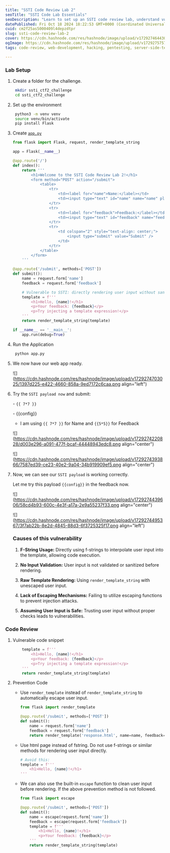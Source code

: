 ```yaml
---
title: "SSTI Code Review Lab 2"
seoTitle: "SSTI Code Lab Essentials"
seoDescription: "Learn to set up an SSTI code review lab, understand vulnerabilities, and apply prevention techniques for secure application development"
datePublished: Fri Oct 18 2024 18:22:53 GMT+0000 (Coordinated Universal Time)
cuid: cm2f25as5000409l4depzdtpr
slug: ssti-code-review-lab-2
cover: https://cdn.hashnode.com/res/hashnode/image/upload/v1729274644301/323e1ee6-a97f-45a3-99c7-91fe88c7e8b6.png
ogImage: https://cdn.hashnode.com/res/hashnode/image/upload/v1729275757343/8f391684-9820-4cfd-b7ee-020459c26017.png
tags: code-review, web-development, hacking, pentesting, server-side-template-injection

---
```


### Lab Setup

1. Create a folder for the challenge.
    
    ```bash
     mkdir ssti_ctf2_challenge
     cd ssti_ctf2_challenge
    ```
    
2. Set up the environment
    
    ```bash
     python3 -m venv venv
     source venv/bin/activate 
     pip install Flask
    ```
    
3. Create [`app.py`](http://app.py)
    
    ```python
    from flask import Flask, request, render_template_string
    
    app = Flask(__name__)
    
    @app.route('/')
    def index():
        return '''
            <h1>Welcome to the SSTI Code Review Lab 2!</h1>
            <form method="POST" action="/submit">
                <table>
                    <tr>
                        <td><label for="name">Name:</label></td>
                        <td><input type="text" id="name" name="name" placeholder="Enter your name" required /></td>
                    </tr>
                    <tr>
                        <td><label for="feedback">Feedback:</label></td>
                        <td><input type="text" id="feedback" name="feedback" placeholder="Enter your feedback" required /></td>
                    </tr>
                    <tr>
                        <td colspan="2" style="text-align: center;">
                            <input type="submit" value="Submit" />
                        </td>
                    </tr>
                </table>
            </form>
        '''
    
    @app.route('/submit', methods=['POST'])
    def submit():
        name = request.form['name']
        feedback = request.form['feedback']
    
        # Vulnerable to SSTI: directly rendering user input without sanitization
        template = f'''
            <h1>Hello, {name}!</h1>
            <p>Your feedback: {feedback}</p>
            <p>Try injecting a template expression!</p>
        '''
        return render_template_string(template)
    
    if __name__ == '__main__':
        app.run(debug=True)
    ```
    
4. Run the Application
    
    ```bash
     python app.py
    ```
    
5. We now have our web app ready.
    
    ![](https://cdn.hashnode.com/res/hashnode/image/upload/v1729274703025/1397d225-e422-4660-858a-9ed7172c6caa.png align="left")
    
6. Try the `SSTI payload now` and submit:
    
    \- `{{ 7*7 }}`
    
    \- {{config}}
    
    * I am using `{{ 7*7 }}` for Name and `{{5*5}}` for Feedback
        
    
    ![](https://cdn.hashnode.com/res/hashnode/image/upload/v1729274220828/d003e296-a091-477f-bcaf-44448943edc8.png align="center")
    
    ![](https://cdn.hashnode.com/res/hashnode/image/upload/v1729274393866/7587ed39-ce23-40e2-9a04-34b919909ef5.png align="center")
    
7. Now, we can see our `SSTI payload` is working correctly.
    
    Let me try this payload `{{config}}` in the feedback now.
    
    ![](https://cdn.hashnode.com/res/hashnode/image/upload/v1729274439606/58cd4b93-600c-4e3f-a17a-2e9a55237f33.png align="center")
    
    ![](https://cdn.hashnode.com/res/hashnode/image/upload/v1729274495367/3f7ab22b-8e2d-4845-88d3-6f3725325f17.png align="left")
    
    ### **Causes of this vulnerability**
    
    1. **F-String Usage:** Directly using f-strings to interpolate user input into the template, allowing code execution.
        
    2. **No Input Validation:** User input is not validated or sanitized before rendering.
        
    3. **Raw Template Rendering:** Using `render_template_string` with unescaped user input.
        
    4. **Lack of Escaping Mechanisms:** Failing to utilize escaping functions to prevent injection attacks.
        
    5. **Assuming User Input is Safe:** Trusting user input without proper checks leads to vulnerabilities.
        

### **Code Review**

1. Vulnerable code snippet
    
    ```python
        template = f'''
            <h1>Hello, {name}!</h1>
            <p>Your feedback: {feedback}</p>
            <p>Try injecting a template expression!</p>
        '''
        return render_template_string(template)
    ```
    
2. Prevention Code
    
    * Use `render_template` instead of `render_template_string` to automatically escape user input.
        
        ```python
        from flask import render_template
        
        @app.route('/submit', methods=['POST'])
        def submit():
            name = request.form['name']
            feedback = request.form['feedback']
            return render_template('response.html', name=name, feedback=feedback)
        ```
        
    * Use html page instead of fstring. Do not use f-strings or similar methods for rendering user input directly.
        
        ```python
        # Avoid this:
        template = f'''
            <h1>Hello, {name}!</h1>
        '''
        ```
        
    * We can also use the built-in `escape` function to clean user input before rendering. If the above prevention method is not followed.
        
        ```python
        from flask import escape
        
        @app.route('/submit', methods=['POST'])
        def submit():
            name = escape(request.form['name'])
            feedback = escape(request.form['feedback'])
            template = f'''
                <h1>Hello, {name}!</h1>
                <p>Your feedback: {feedback}</p>
            '''
            return render_template_string(template)
        ```